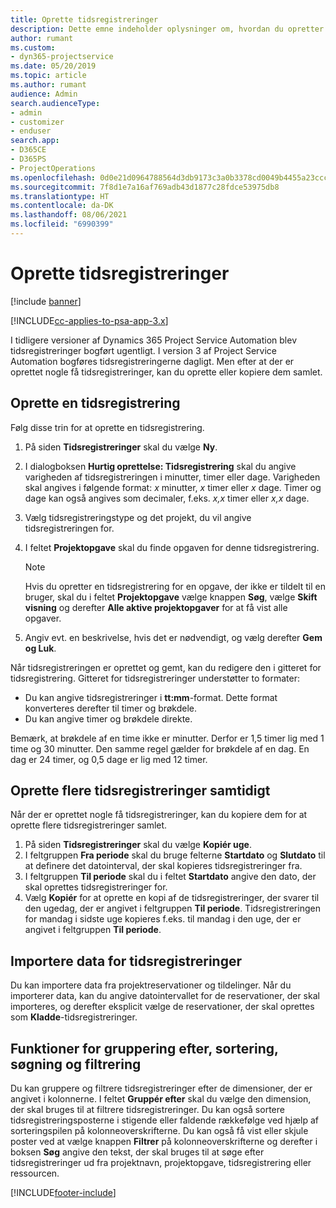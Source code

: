 ```yaml
---
title: Oprette tidsregistreringer
description: Dette emne indeholder oplysninger om, hvordan du opretter tidsregistreringer.
author: rumant
ms.custom:
- dyn365-projectservice
ms.date: 05/20/2019
ms.topic: article
ms.author: rumant
audience: Admin
search.audienceType:
- admin
- customizer
- enduser
search.app:
- D365CE
- D365PS
- ProjectOperations
ms.openlocfilehash: 0d0e21d0964788564d3db9173c3a0b3378cd0049b4455a23ccc1bccd1c21d9e7
ms.sourcegitcommit: 7f8d1e7a16af769adb43d1877c28fdce53975db8
ms.translationtype: HT
ms.contentlocale: da-DK
ms.lasthandoff: 08/06/2021
ms.locfileid: "6990399"
---
```

# <a name="create-time-entries"></a>Oprette tidsregistreringer

[!include [banner](../includes/psa-now-project-operations.md)]

[!INCLUDE[cc-applies-to-psa-app-3.x](../includes/cc-applies-to-psa-app-3x.md)]

I tidligere versioner af Dynamics 365 Project Service Automation blev tidsregistreringer bogført ugentligt. I version 3 af Project Service Automation bogføres tidsregistreringerne dagligt. Men efter at der er oprettet nogle få tidsregistreringer, kan du oprette eller kopiere dem samlet.

## <a name="create-a-time-entry"></a>Oprette en tidsregistrering

Følg disse trin for at oprette en tidsregistrering.

1. På siden **Tidsregistreringer** skal du vælge **Ny**.
2. I dialogboksen **Hurtig oprettelse: Tidsregistrering** skal du angive varigheden af tidsregistreringen i minutter, timer eller dage. Varigheden skal angives i følgende format: *x* minutter, *x* timer eller *x* dage. Timer og dage kan også angives som decimaler, f.eks. *x,x* timer eller *x,x* dage.
3. Vælg tidsregistreringstype og det projekt, du vil angive tidsregistreringen for.
4. I feltet **Projektopgave** skal du finde opgaven for denne tidsregistrering.

    > [!NOTE]
    > Hvis du opretter en tidsregistrering for en opgave, der ikke er tildelt til en bruger, skal du i feltet **Projektopgave** vælge knappen **Søg**, vælge **Skift visning** og derefter **Alle aktive projektopgaver** for at få vist alle opgaver.

5. Angiv evt. en beskrivelse, hvis det er nødvendigt, og vælg derefter **Gem og Luk**.

Når tidsregistreringen er oprettet og gemt, kan du redigere den i gitteret for tidsregistrering. Gitteret for tidsregistreringer understøtter to formater:

- Du kan angive tidsregistreringer i **tt:mm**-format. Dette format konverteres derefter til timer og brøkdele.
- Du kan angive timer og brøkdele direkte.

Bemærk, at brøkdele af en time ikke er minutter. Derfor er 1,5 timer lig med 1 time og 30 minutter. Den samme regel gælder for brøkdele af en dag. En dag er 24 timer, og 0,5 dage er lig med 12 timer.

## <a name="bulk-create-time-entries"></a>Oprette flere tidsregistreringer samtidigt

Når der er oprettet nogle få tidsregistreringer, kan du kopiere dem for at oprette flere tidsregistreringer samlet.

1. På siden **Tidsregistreringer** skal du vælge **Kopiér uge**.
2. I feltgruppen **Fra periode** skal du bruge felterne **Startdato** og **Slutdato** til at definere det datointerval, der skal kopieres tidsregistreringer fra.
3. I feltgruppen **Til periode** skal du i feltet **Startdato** angive den dato, der skal oprettes tidsregistreringer for.
4. Vælg **Kopiér** for at oprette en kopi af de tidsregistreringer, der svarer til den ugedag, der er angivet i feltgruppen **Til periode**. Tidsregistreringen for mandag i sidste uge kopieres f.eks. til mandag i den uge, der er angivet i feltgruppen **Til periode**.

## <a name="import-data-for-time-entries"></a>Importere data for tidsregistreringer

Du kan importere data fra projektreservationer og tildelinger. Når du importerer data, kan du angive datointervallet for de reservationer, der skal importeres, og derefter eksplicit vælge de reservationer, der skal oprettes som **Kladde**-tidsregistreringer.

## <a name="group-by-sort-search-and-filter-capabilities"></a>Funktioner for gruppering efter, sortering, søgning og filtrering

Du kan gruppere og filtrere tidsregistreringer efter de dimensioner, der er angivet i kolonnerne. I feltet **Gruppér efter** skal du vælge den dimension, der skal bruges til at filtrere tidsregistreringer. Du kan også sortere tidsregistreringsposterne i stigende eller faldende rækkefølge ved hjælp af sorteringspilen på kolonneoverskrifterne. Du kan også få vist eller skjule poster ved at vælge knappen **Filtrer** på kolonneoverskrifterne og derefter i boksen **Søg** angive den tekst, der skal bruges til at søge efter tidsregistreringer ud fra projektnavn, projektopgave, tidsregistrering eller ressourcen.


[!INCLUDE[footer-include](../includes/footer-banner.md)]